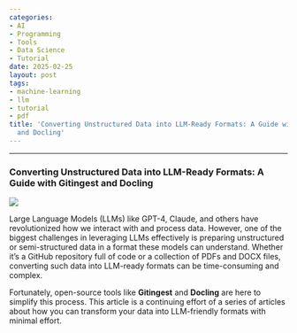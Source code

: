 ```yaml
---
categories:
- AI
- Programming
- Tools
- Data Science
- Tutorial
date: 2025-02-25
layout: post
tags:
- machine-learning
- llm
- tutorial
- pdf
title: 'Converting Unstructured Data into LLM-Ready Formats: A Guide with Gitingest
  and Docling'
---
```



* * *

### Converting Unstructured Data into LLM-Ready Formats: A Guide with Gitingest and Docling

![](https://cdn-images-1.medium.com/max/800/1*DXY6gDIVY0Yx9bjvnFgrTw.jpeg)

Large Language Models (LLMs) like GPT-4, Claude, and others have revolutionized how we interact with and process data. However, one of the biggest challenges in leveraging LLMs effectively is preparing unstructured or semi-structured data in a format these models can understand. Whether it’s a GitHub repository full of code or a collection of PDFs and DOCX files, converting such data into LLM-ready formats can be time-consuming and complex.

Fortunately, open-source tools like **Gitingest** and **Docling** are here to simplify this process. This article is a continuing effort of a series of articles about how you can transform your data into LLM-friendly formats with minimal effort.